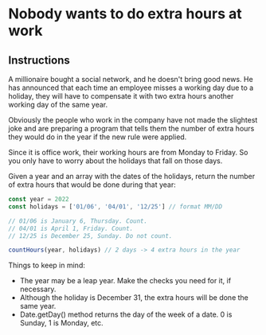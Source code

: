 # Nobody wants to do extra hours at work

## Instructions

A millionaire bought a social network, and he doesn't bring good news. He has announced that each
time an employee misses a working day due to a holiday, they will have to compensate it with two
extra hours another working day of the same year.

Obviously the people who work in the company have not made the slightest joke and are preparing a
program that tells them the number of extra hours they would do in the year if the new rule were
applied.

Since it is office work, their working hours are from Monday to Friday. So you only have to worry
about the holidays that fall on those days.

Given a year and an array with the dates of the holidays, return the number of extra hours that
would be done during that year:

```js
const year = 2022
const holidays = ['01/06', '04/01', '12/25'] // format MM/DD

// 01/06 is January 6, Thursday. Count.
// 04/01 is April 1, Friday. Count.
// 12/25 is December 25, Sunday. Do not count.

countHours(year, holidays) // 2 days -> 4 extra hours in the year
```

Things to keep in mind:

- The year may be a leap year. Make the checks you need for it, if necessary.
- Although the holiday is December 31, the extra hours will be done the same year.
- Date.getDay() method returns the day of the week of a date. 0 is Sunday, 1 is Monday, etc.
